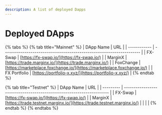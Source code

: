```yaml
---
description: A list of deployed Dapps
---
```


# Deployed DApps



{% tabs %}
{% tab title="Mainnet" %}
| DApp Name    | URL                                                                    |
| ------------ | ---------------------------------------------------------------------- |
| FX-Swap      | [https://fx-swap.io/](https://fx-swap.io/)                             |
| MarginX      | [https://trade.marginx.io/](https://trade.marginx.io/)                 |
| FoxChange    | [https://marketplace.foxchange.io/](https://marketplace.foxchange.io/) |
| FX Portfolio | [https://portfolio-x.xyz/](https://portfolio-x.xyz/)                   |
{% endtab %}

{% tab title="Testnet" %}
| DApp Name | URL                                                                    |
| --------- | ---------------------------------------------------------------------- |
| FX-Swap   | [https://fx-swap.io/](https://fx-swap.io/)                             |
| MarginX   | [https://trade.testnet.marginx.io/](https://trade.testnet.marginx.io/) |
|           |                                                                        |
{% endtab %}
{% endtabs %}
